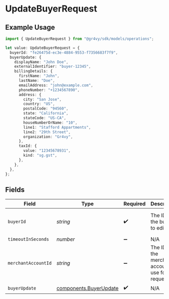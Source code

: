 # UpdateBuyerRequest

## Example Usage

```typescript
import { UpdateBuyerRequest } from "@gr4vy/sdk/models/operations";

let value: UpdateBuyerRequest = {
  buyerId: "fe26475d-ec3e-4884-9553-f7356683f7f9",
  buyerUpdate: {
    displayName: "John Doe",
    externalIdentifier: "buyer-12345",
    billingDetails: {
      firstName: "John",
      lastName: "Doe",
      emailAddress: "john@example.com",
      phoneNumber: "+1234567890",
      address: {
        city: "San Jose",
        country: "US",
        postalCode: "94560",
        state: "California",
        stateCode: "US-CA",
        houseNumberOrName: "10",
        line1: "Stafford Appartments",
        line2: "29th Street",
        organization: "Gr4vy",
      },
      taxId: {
        value: "12345678931",
        kind: "sg.gst",
      },
    },
  },
};
```

## Fields

| Field                                                            | Type                                                             | Required                                                         | Description                                                      | Example                                                          |
| ---------------------------------------------------------------- | ---------------------------------------------------------------- | ---------------------------------------------------------------- | ---------------------------------------------------------------- | ---------------------------------------------------------------- |
| `buyerId`                                                        | *string*                                                         | :heavy_check_mark:                                               | The ID of the buyer to edit.                                     | fe26475d-ec3e-4884-9553-f7356683f7f9                             |
| `timeoutInSeconds`                                               | *number*                                                         | :heavy_minus_sign:                                               | N/A                                                              |                                                                  |
| `merchantAccountId`                                              | *string*                                                         | :heavy_minus_sign:                                               | The ID of the merchant account to use for this request.          |                                                                  |
| `buyerUpdate`                                                    | [components.BuyerUpdate](../../models/components/buyerupdate.md) | :heavy_check_mark:                                               | N/A                                                              |                                                                  |